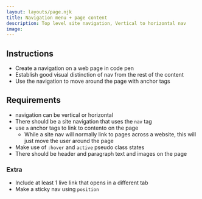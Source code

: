 ```yaml
---
layout: layouts/page.njk
title: Navigation menu + page content
description: Top level site navigation, Vertical to horizontal nav
image:
---
```

## Instructions
- Create a navigation on a web page in code pen
- Establish good visual distinction of nav from the rest of the content
- Use the navigation to move around the page with anchor tags


## Requirements
- navigation can be vertical or horizontal
- There should be a site navigation that uses the `nav` tag
- use `a` anchor tags to link to contento on the page
  - While a site nav will normally link to pages across a website, this will just move the user around the page
- Make use of `:hover` and `active` pseudo class states
- There should be header and paragraph text and images on the page

### Extra
- Include at least 1 live link that opens in a different tab
- Make a sticky nav using `position`